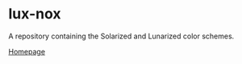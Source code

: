 # lux-nox
A repository containing the Solarized and Lunarized color schemes.

[Homepage](https://chharvey.github.io/lux-nox/)
